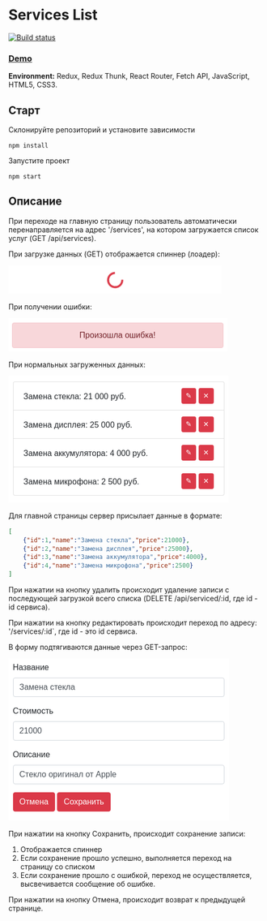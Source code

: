 # Services List

[![Build status](https://ci.appveyor.com/api/projects/status/q877vjsyhyqk1iuq?svg=true)](https://ci.appveyor.com/project/AsotikovaSvetlana/services-list)

### [Demo](https://asotikovasvetlana.github.io/services-list/)


**Environment:** Redux, Redux Thunk, React Router, Fetch API, JavaScript, HTML5, CSS3.

## Старт

Cклонируйте репозиторий и установите зависимости
```
npm install
```

Запустите проект
```
npm start
```

## Описание

При переходе на главную страницу пользователь автоматически перенаправляется на адрес '/services', на котором загружается список услуг (GET /api/services).

При загрузке данных (GET) отображается спиннер (лоадер):

![](./assets/spinner.png)

При получении ошибки:
 
![](./assets/error.png)

При нормальных загруженных данных:

![](./assets/list.png)

Для главной страницы сервер присылает данные в формате:
```json
[
    {"id":1,"name":"Замена стекла","price":21000},
    {"id":2,"name":"Замена дисплея","price":25000},
    {"id":3,"name":"Замена аккумулятора","price":4000},
    {"id":4,"name":"Замена микрофона","price":2500}
]
```

При нажатии на кнопку удалить происходит удаление записи с последующей загрузкой всего списка (DELETE /api/serviced/:id, где id - id сервиса).

При нажатии на кнопку редактировать происходит переход по адресу: '/services/:id`, где id - это id сервиса.

В форму подтягиваются данные через GET-запрос:

![](./assets/edit.png)

При нажатии на кнопку Сохранить, происходит сохранение записи:
1. Отображается спиннер
1. Если сохранение прошло успешно, выполняется переход на страницу со списком
1. Если сохранение прошло с ошибкой, переход не осуществляется, высвечивается сообщение об ошибке.

При нажатии на кнопку Отмена, происходит возврат к предыдущей странице.
